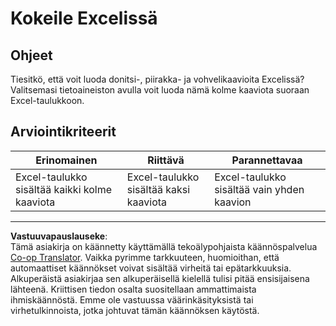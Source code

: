 <!--
CO_OP_TRANSLATOR_METADATA:
{
  "original_hash": "1e00fe6a244c2f8f9a794c862661dd4f",
  "translation_date": "2025-08-26T23:24:21+00:00",
  "source_file": "3-Data-Visualization/11-visualization-proportions/assignment.md",
  "language_code": "fi"
}
-->
# Kokeile Excelissä

## Ohjeet

Tiesitkö, että voit luoda donitsi-, piirakka- ja vohvelikaavioita Excelissä? Valitsemasi tietoaineiston avulla voit luoda nämä kolme kaaviota suoraan Excel-taulukkoon.

## Arviointikriteerit

| Erinomainen                                            | Riittävä                                         | Parannettavaa                                       |
| ------------------------------------------------------ | ------------------------------------------------ | -------------------------------------------------- |
| Excel-taulukko sisältää kaikki kolme kaaviota          | Excel-taulukko sisältää kaksi kaaviota           | Excel-taulukko sisältää vain yhden kaavion         |

---

**Vastuuvapauslauseke**:  
Tämä asiakirja on käännetty käyttämällä tekoälypohjaista käännöspalvelua [Co-op Translator](https://github.com/Azure/co-op-translator). Vaikka pyrimme tarkkuuteen, huomioithan, että automaattiset käännökset voivat sisältää virheitä tai epätarkkuuksia. Alkuperäistä asiakirjaa sen alkuperäisellä kielellä tulisi pitää ensisijaisena lähteenä. Kriittisen tiedon osalta suositellaan ammattimaista ihmiskäännöstä. Emme ole vastuussa väärinkäsityksistä tai virhetulkinnoista, jotka johtuvat tämän käännöksen käytöstä.